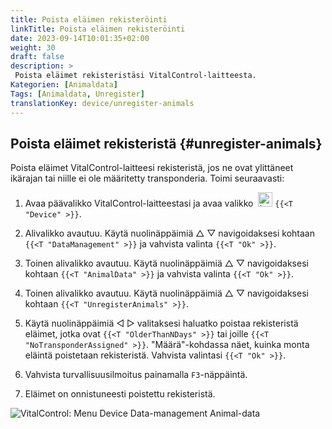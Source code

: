 ```yaml
---
title: Poista eläimen rekisteröinti
linkTitle: Poista eläimen rekisteröinti
date: 2023-09-14T10:01:35+02:00
weight: 30
draft: false
description: >
 Poista eläimet rekisteristäsi VitalControl-laitteesta.
Kategorien: [Animaldata]
Tags: [Animaldata, Unregister]
translationKey: device/unregister-animals
---
```

## Poista eläimet rekisteristä {#unregister-animals}

Poista eläimet VitalControl-laitteesi rekisteristä, jos ne ovat ylittäneet ikärajan tai niille ei ole määritetty transponderia. Toimi seuraavasti:

1. Avaa päävalikko VitalControl-laitteestasi ja avaa valikko &nbsp;<img src="/icons/device.svg" width="23" align="bottom" alt="Laite" /> `{{<T "Device" >}}`.

2. Alivalikko avautuu. Käytä nuolinäppäimiä △ ▽ navigoidaksesi kohtaan `{{<T "DataManagement" >}}` ja vahvista valinta `{{<T "Ok" >}}`.

3. Toinen alivalikko avautuu. Käytä nuolinäppäimiä △ ▽ navigoidaksesi kohtaan `{{<T "AnimalData" >}}` ja vahvista valinta `{{<T "Ok" >}}`.

4. Toinen alivalikko avautuu. Käytä nuolinäppäimiä △ ▽ navigoidaksesi kohtaan `{{<T "UnregisterAnimals" >}}`.

5. Käytä nuolinäppäimiä ◁ ▷ valitaksesi haluatko poistaa rekisteristä eläimet, jotka ovat `{{<T "OlderThanNDays" >}}` tai joille `{{<T "NoTransponderAssigned" >}}`. "Määrä"-kohdassa näet, kuinka monta eläintä poistetaan rekisteristä. Vahvista valintasi `{{<T "Ok" >}}`.

6. Vahvista turvallisuusilmoitus painamalla `F3`-näppäintä.

7. Eläimet on onnistuneesti poistettu rekisteristä.

![VitalControl: Menu Device Data-management Animal-data](../images/unregister.png "Poista rekisteristä")
